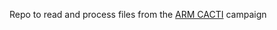 Repo to read and process files from the [ARM CACTI](https://www.arm.gov/research/campaigns/amf2018cacti) campaign <br>
